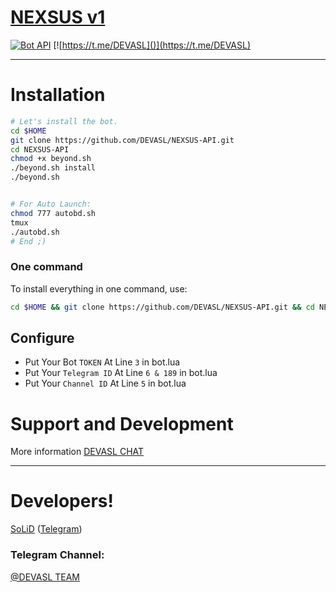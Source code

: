 # [NEXSUS v1](https://t.me/DEVASL)

[![Bot API]()](https://core.telegram.org/bots/api)
[![https://t.me/DEVASL]()](https://t.me/DEVASL)

* * *

# Installation

```sh
# Let's install the bot.
cd $HOME
git clone https://github.com/DEVASL/NEXSUS-API.git
cd NEXSUS-API
chmod +x beyond.sh
./beyond.sh install
./beyond.sh 


# For Auto Launch:
chmod 777 autobd.sh
tmux
./autobd.sh
# End ;)
```
### One command
To install everything in one command, use:
```sh
cd $HOME && git clone https://github.com/DEVASL/NEXSUS-API.git && cd NEXSUS-API && chmod +x beyond.sh && ./beyond.sh install && ./beyond.sh
```

## Configure

* Put Your Bot `TOKEN` At Line `3` in bot.lua
* Put Your `Telegram ID` At Line `6 & 189` in bot.lua
* Put Your `Channel ID` At Line `5` in bot.lua

# Support and Development

More information [DEVASL CHAT](https://t.me/joinchat/AAAAAEGaKOxC8K6cJ3bCcw)

* * *

# Developers!

[SoLiD](https://github.com/DEVASL) ([Telegram](https://t.me/PHPLUA))

### Telegram Channel:

[@DEVASL TEAM](https://t.me/DEVASL)
